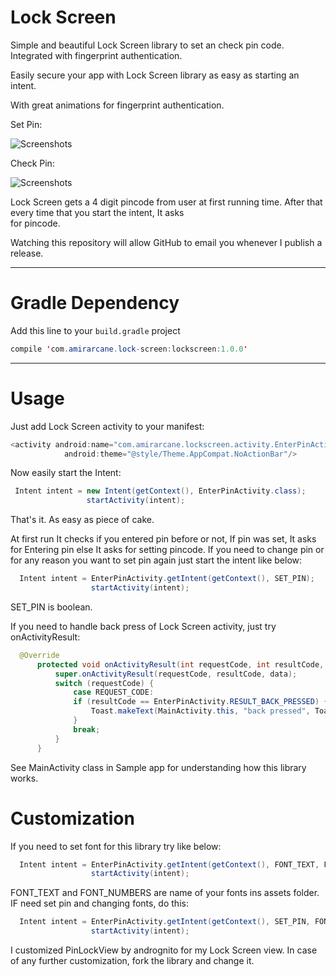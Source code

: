 # Lock Screen

Simple and beautiful Lock Screen library to set an check pin code. Integrated with fingerprint authentication.

Easily secure your app with Lock Screen library as easy as starting an intent. 

With great animations for fingerprint authentication.

Set Pin:

![Screenshots](https://github.com/amirarcane/lock-screen/blob/master/demo/set.gif)

Check Pin:
 
![Screenshots](https://github.com/amirarcane/lock-screen/blob/master/demo/check.gif) 

Lock Screen gets a 4 digit pincode from user at first running time. After that every time that you start the intent, It asks  
for pincode.

Watching this repository will allow GitHub to email you whenever I publish a release.

---
# Gradle Dependency

Add this line to your `build.gradle` project

```java
compile 'com.amirarcane.lock-screen:lockscreen:1.0.0'
```
---
# Usage

 Just add  Lock Screen activity to your manifest:
 
 ```java
 <activity android:name="com.amirarcane.lockscreen.activity.EnterPinActivity"
             android:theme="@style/Theme.AppCompat.NoActionBar"/>
 ```
 
 Now easily start the Intent:
 
 ```java
  Intent intent = new Intent(getContext(), EnterPinActivity.class);
                  startActivity(intent);
  ```
  
  That's it. As easy as piece of cake.
  
  At first run It checks if you entered pin before or not, If pin was set, It asks for Entering pin else It asks for 
  setting pincode. If you need to change pin or for any reason you want to set pin again just start the intent like below:
  
  ```java
    Intent intent = EnterPinActivity.getIntent(getContext(), SET_PIN);
                    startActivity(intent);
   ```
    
SET_PIN is boolean.

If you need to handle back press of Lock Screen activity, just try onActivityResult:

  ```java
    @Override
        protected void onActivityResult(int requestCode, int resultCode, Intent data) {
            super.onActivityResult(requestCode, resultCode, data);
            switch (requestCode) {
                case REQUEST_CODE:
                if (resultCode == EnterPinActivity.RESULT_BACK_PRESSED) {
                    Toast.makeText(MainActivity.this, "back pressed", Toast.LENGTH_LONG).show();
                }
                break;
            }
        }
   ```
   
See MainActivity class in Sample app for understanding how this library works.   

 # Customization

If you need to set font for this library try like below:

```java
  Intent intent = EnterPinActivity.getIntent(getContext(), FONT_TEXT, FONT_NUMBERS);
                  startActivity(intent);
  ```
  
FONT_TEXT and FONT_NUMBERS are name of your fonts ins assets folder. IF need set pin and changing fonts, do this:

```java
  Intent intent = EnterPinActivity.getIntent(getContext(), SET_PIN, FONT_TEXT, FONT_NUMBERS);
                  startActivity(intent);
  ```
  
I customized PinLockView by andrognito for my Lock Screen view. In case of any further customization, fork the library
and change it.